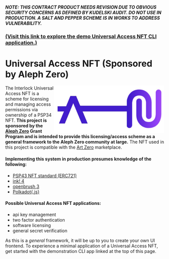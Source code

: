 #### _**NOTE: THIS CONTRACT PRODUCT NEEDS REVISION DUE TO OBVIOUS SECURITY CONCERNS AS DEFINED BY KUDELSKI AUDIT. DO NOT USE IN PRODUCTION. A SALT AND PEPPER SCHEME IS IN WORKS TO ADDRESS VULNERABILITY.**_

### [(Visit this link to explore the demo Universal Access NFT CLI application.)](https://github.com/interlock-network/universal-access-nft-demo)

# Universal Access NFT (Sponsored by Aleph Zero)

<img style="top: -10px" align="right" width="350" height="150" src="media/interlockey.jpg">

The Interlock Universal Access NFT is a scheme for licensing and managing access permissions via ownership of a PSP34 NFT. **This project is sponsored by the [Aleph Zero](https://alephzero.org) Grant Program and is intended to provide this licensing/access scheme as a general framework to the Aleph Zero community at large.** The NFT used in this project is compatible with the [Art Zero](https://artzero.io) marketplace.

#### Implementing this system in production presumes knowledge of the following:
 - [PSP43 NFT standard (ERC721)](https://github.com/w3f/PSPs/blob/master/PSPs/psp-34.md)
 - [ink! 4](https://use.ink/4.0.0/)
 - [openbrush 3](https://docs.openbrush.io)
 - [Polkadot{.js}](https://polkadot.js.org/docs/)

#### Possible Universal Access NFT applications:
 - api key management
 - two factor authentication
 - software licensing
 - general secret verification

As this is a _general_ framework, it will be up to you to create your own UI frontend. To experience a minimal application of a Universal Access NFT, get started with the demonstration CLI app linked at the top of this page.
